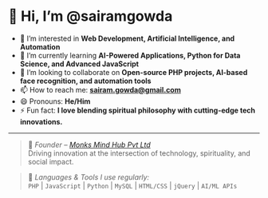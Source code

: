 # 👋 Hi, I’m @sairamgowda

- 👀 I’m interested in **Web Development, Artificial Intelligence, and Automation**
- 🌱 I’m currently learning **AI-Powered Applications, Python for Data Science, and Advanced JavaScript**
- 💞️ I’m looking to collaborate on **Open-source PHP projects, AI-based face recognition, and automation tools**
- 📫 How to reach me: **sairam.gowda@gmail.com**
- 😄 Pronouns: **He/Him**
- ⚡ Fun fact: **I love blending spiritual philosophy with cutting-edge tech innovations.**

---

> 👔 *Founder – [Monks Mind Hub Pvt Ltd](https://monkshub.in)*  
> Driving innovation at the intersection of technology, spirituality, and social impact.

> 🧠 *Languages & Tools I use regularly:*  
`PHP` | `JavaScript` | `Python` | `MySQL` | `HTML/CSS` | `jQuery` | `AI/ML APIs`

<!---
sairamgowda/sairamgowda is a ✨ special ✨ repository because its `README.md` (this file) appears on your GitHub profile.
You can click the Preview link to take a look at your changes.
--->
